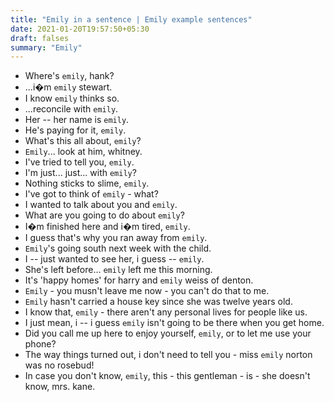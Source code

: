 ```yaml
---
title: "Emily in a sentence | Emily example sentences"
date: 2021-01-20T19:57:50+05:30
draft: falses
summary: "Emily"
---
```

- Where's `emily`, hank?
- ...i�m `emily` stewart.
- I know `emily` thinks so.
- ...reconcile with `emily`.
- Her -- her name is `emily`.
- He's paying for it, `emily`.
- What's this all about, `emily`?
- `Emily`... look at him, whitney.
- I've tried to tell you, `emily`.
- I'm just... just... with `emily`?
- Nothing sticks to slime, `emily`.
- I've got to think of `emily` - what?
- I wanted to talk about you and `emily`.
- What are you going to do about `emily`?
- I�m finished here and i�m tired, `emily`.
- I guess that's why you ran away from `emily`.
- `Emily`'s going south next week with the child.
- I -- just wanted to see her, i guess -- `emily`.
- She's left before... `emily` left me this morning.
- It's 'happy homes' for harry and `emily` weiss of denton.
- `Emily` - you musn't leave me now - you can't do that to me.
- `Emily` hasn't carried a house key since she was twelve years old.
- I know that, `emily` - there aren't any personal lives for people like us.
- I just mean, i -- i guess `emily` isn't going to be there when you get home.
- Did you call me up here to enjoy yourself, `emily`, or to let me use your phone?
- The way things turned out, i don't need to tell you - miss `emily` norton was no rosebud!
- In case you don't know, `emily`, this - this gentleman - is - she doesn't know, mrs. kane.
                 
